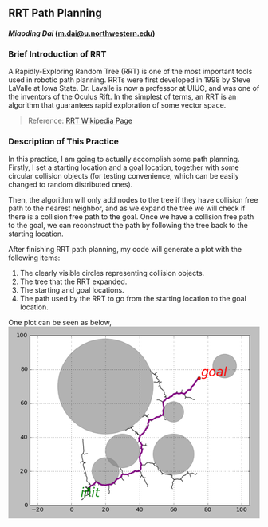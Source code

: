 ## RRT Path Planning
#### _Miaoding Dai_ (<m.dai@u.northwestern.edu>)

### Brief Introduction of RRT

A Rapidly-Exploring Random Tree (RRT) is one of the most important tools used in robotic path planning. RRTs were first developed in 1998 by Steve LaValle at Iowa State. Dr. Lavalle is now a professor at UIUC, and was one of the inventors of the Oculus Rift. In the simplest of terms, an RRT is an algorithm that guarantees rapid exploration of some vector space.

> Reference: [RRT Wikipedia Page](https://en.wikipedia.org/wiki/Rapidly-exploring_random_tree)

### Description of This Practice

In this practice, I am going to actually accomplish some path planning. Firstly, I set a starting location and a goal location, together with some circular collision objects (for testing convenience, which can be easily changed to random distributed ones).

Then, the algorithm will only add nodes to the tree if they have collision free path to the nearest neighbor, and as we expand the tree we will check if there is a collision free path to the goal. Once we have a collision free path to the goal, we can reconstruct the path by following the tree back to the starting location.

After finishing RRT path planning, my code will generate a plot with the following items:
1. The clearly visible circles representing collision objects.
2. The tree that the RRT expanded.
3. The starting and goal locations.
4. The path used by the RRT to go from the starting location to the goal location.

One plot can be seen as below,
![Results](./image/RRT_PathPlanning.png)
